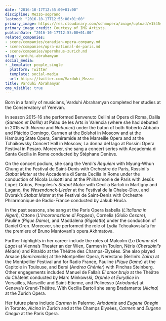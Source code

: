 ```yaml
---
date: "2016-10-17T12:55:00+01:00"
discipline: Mezzo-soprano
lastmod: "2016-10-17T12:55:00+01:00"
primary_image: https://res.cloudinary.com/schmopera/image/upload/v1545409169/media/webhook-uploads/1476705121525/2016-10-17---Varduhi-Abrahamyan.jpg.jpg
primary_image_credit: Courtesy of IMG Artists.
publishDate: "2016-10-17T12:55:00+01:00"
related_companies:
- scene/companies/canadian-opera-company.md
- scene/companies/opra-national-de-paris.md
- scene/companies/opernhaus-zurich.md
slug: varduhi-abrahamyan
social_media:
- _template: people_single
  platform: Twitter
  template: social-media
  url: https://twitter.com/Varduhi_Mezzo
title: Varduhi Abrahamyan
cms_visible: true
---
```


Born in a family of musicians, Varduhi Abrahamyan completed her studies at the Conservatory of Yerevan.

In season 2015-16 she performed Benvenuto Cellini at Opera di Roma, Dalila (*Samson et Dalila*) at Palau de les Arts in Valencia (where she had debuted in 2015 with *Norma* and *Nabucco*) under the baton of both Roberto Abbado and Plácido Domingo, Carmen at the Bolshoi in Moscow and at the Hamburg State Opera, Semiramide at the Marseille Opera and at the Tchaikowsky Concert Hall in Moscow, La donna del lago at Rossini Opera Festival in Pesaro. Moreover, she sang a concert series with Accademia di Santa Cecilia in Rome conducted by Stéphane Denève.

On the concert podium, she sang the Verdi's *Requiem* with Myung-Whun Chung at the Festival de Saint-Denis with Orchestre de Paris, Rossini's *Stabat Mater* at the Accademia di Santa Cecilia in Rome under the conduction of Nicola Luisotti and at the Philharmonie de Paris with Jesús López Cobos, Pergolesi's *Stabat Mater* with Cecilia Bartoli in Martigny and Lugano, the *Wesendonck-Lieder* at the Festival de la Chaise-Dieu, and Dvorak’s *Stabat Mater* at the Festival de Saint-Denis with Orchestre Philarmonique de Radio-France conducted by Jakub Hruša.

In the past seasons, she sang at the Paris Opera Isabella (*L'italiana in Algeri*), Ottone (*L’Incoronazione di Poppea*), Cornelia (*Giulio Cesare*), Pauline (*Pique Dame*), and Maddalena (*Rigoletto*) under the conduction of Daniel Oren. Moreover, she performed the role of Lydia Tchoukovskaïa for the premiere of Bruno Mantovani’s opera Akhmatova.

Further highlights in her career include the roles of Malcolm (*La Donna del Lago*) at Vienna’s Theater an der Wien, Carmen in Toulon, Néris (*Cherubini’s Médée*) and Rinaldo at the Théâtre des Champs-Elysées. She also played Arsace (*Semiramide*) at the Montpellier Opera, Nerestano (Bellini’s *Zaïra*) at the Montpellier Festival and for Radio France, Pauline (*Pique Dame*) at the Capitole in Toulouse, and Bersi (*Andrea Chénier*) with Pinchas Steinberg. Other engagements included Manuel de Falla’s *El amor brujo* at the Théâtre du Châtelet conducted by Marc Minkowski, *Orphée et Eurydice* in Versailles, Marseille and Saint-Etienne, and Polinesso (*Ariodante*) at Geneva’s Grand-Théâtre. With Cecilia Bartoli she sang Bradamante (*Alcina*) at the Zurich Opera.

Her future plans include *Carmen* in Palermo, *Ariodante* and *Eugene Onegin* in Toronto, *Alcina* in Zurich and at the Champs Elysées, *Carmen* and *Eugene Onegin* at the Paris Opera.
